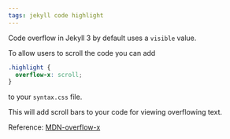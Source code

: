```yaml
---
tags: jekyll code highlight
---
```


Code overflow in Jekyll 3 by default uses a `visible` value.

To allow users to scroll the code you can add

```css
.highlight {
  overflow-x: scroll;
}
```

to your `syntax.css` file.

This will add scroll bars to your code for viewing overflowing text.

Reference: [MDN-overflow-x](https://developer.mozilla.org/en/docs/Web/CSS/overflow-x)
